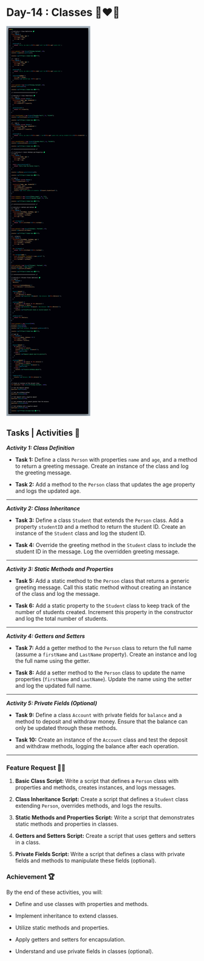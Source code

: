 # Day-14 : Classes 🍵❤️‍🔥

![Day-14 Code Snap](Day-14%20Code%20Snap.png)

## Tasks | Activities 🌟

_**Activity 1: Class Definition**_

- **Task 1:** Define a class `Person` with properties `name` and `age`, and a method to return a greeting message. Create an instance of the class and log the greeting message.

- **Task 2:** Add a method to the `Person` class that updates the age property and logs the updated age.

<hr/>

_**Activity 2: Class Inheritance**_

- **Task 3:** Define a class `Student` that extends the `Person` class. Add a property `studentID` and a method to return the student ID. Create an instance of the `Student` class and log the student ID.

- **Task 4:** Override the greeting method in the `Student` class to include the student ID in the message. Log the overridden greeting message.

<hr/>

_**Activity 3: Static Methods and Properties**_

- **Task 5:** Add a static method to the `Person` class that returns a generic greeting message. Call this static method without creating an instance of the class and log the message.

- **Task 6:** Add a static property to the `Student` class to keep track of the number of students created. Increment this property in the constructor and log the total number of students.

<hr/>

_**Activity 4: Getters and Setters**_

- **Task 7:** Add a getter method to the `Person` class to return the full name (assume a `firstName` and `LastName` property). Create an instance and log the full name using the getter.

- **Task 8:** Add a setter method to the `Person` class to update the name properties (`firstName` and `LastName`). Update the name using the setter and log the updated full name.

<hr/>

_**Activity 5: Private Fields (Optional)**_

- **Task 9:** Define a class `Account` with private fields for `balance` and a method to deposit and withdraw money. Ensure that the balance can only be updated through these methods.

- **Task 10:** Create an instance of the `Account` class and test the deposit and withdraw methods, logging the balance after each operation.

<hr/>

### Feature Request 🙇‍♂️

1. **Basic Class Script:** Write a script that defines a `Person` class with properties and methods, creates instances, and logs messages.

2. **Class Inheritance Script:** Create a script that defines a `Student` class extending `Person`, overrides methods, and logs the results.

3. **Static Methods and Properties Script:** Write a script that demonstrates static methods and properties in classes.

4. **Getters and Setters Script:** Create a script that uses getters and setters in a class.

5. **Private Fields Script:** Write a script that defines a class with private fields and methods to manipulate these fields (optional).

### Achievement 🏆

By the end of these activities, you will:

- Define and use classes with properties and methods.

- Implement inheritance to extend classes.

- Utilize static methods and properties.

- Apply getters and setters for encapsulation.

- Understand and use private fields in classes (optional).

